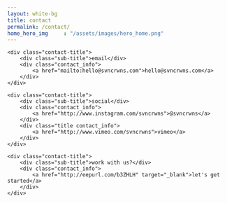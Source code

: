 ```yaml
---
layout: white-bg
title: contact
permalink: /contact/
home_hero_img     : "/assets/images/hero_home.png"
---
```


<section class="svn-wrapper">
    <div class="svn-primary-hero" style="background-image: url('{{ page.home_hero_img }}');">
    </div>
  </section>

<div class="svn-wrapper catalog-wrapper clear">

	<div class="contact-title">
		<div class="sub-title">email</div>
		<div class="contact_info">
			<a href="mailto:hello@svncrwns.com">hello@svncrwns.com</a>
		</div>
	</div>
	
	<div class="contact-title">
		<div class="sub-title">social</div>
		<div class="contact_info">
			<a href="http://www.instagram.com/svncrwns">@svncrwns</a>
		</div>
		<div class="title contact_info">
			<a href="http://www.vimeo.com/svncrwns">vimeo</a>
		</div>
	</div>

	<div class="contact-title">
		<div class="sub-title">work with us?</div>
		<div class="contact_info">
			<a href="http://eepurl.com/b3ZHLH" target="_blank">let's get started</a>
		</div>
	</div>
	
</div>
	